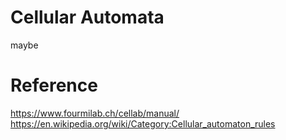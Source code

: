 # Cellular Automata
maybe  

# Reference
https://www.fourmilab.ch/cellab/manual/  
https://en.wikipedia.org/wiki/Category:Cellular_automaton_rules
